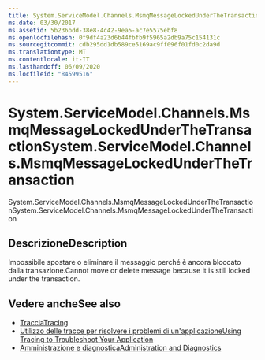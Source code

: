 ```yaml
---
title: System.ServiceModel.Channels.MsmqMessageLockedUnderTheTransaction
ms.date: 03/30/2017
ms.assetid: 5b236bdd-38e8-4c42-9ea5-ac7e5575ebf8
ms.openlocfilehash: 0f9df4a23d6b44fbfb9f5965a2db9a75c154131c
ms.sourcegitcommit: cdb295dd1db589ce5169ac9ff096f01fd0c2da9d
ms.translationtype: MT
ms.contentlocale: it-IT
ms.lasthandoff: 06/09/2020
ms.locfileid: "84599516"
---
```

# <a name="systemservicemodelchannelsmsmqmessagelockedunderthetransaction"></a><span data-ttu-id="a1285-102">System.ServiceModel.Channels.MsmqMessageLockedUnderTheTransaction</span><span class="sxs-lookup"><span data-stu-id="a1285-102">System.ServiceModel.Channels.MsmqMessageLockedUnderTheTransaction</span></span>
<span data-ttu-id="a1285-103">System.ServiceModel.Channels.MsmqMessageLockedUnderTheTransaction</span><span class="sxs-lookup"><span data-stu-id="a1285-103">System.ServiceModel.Channels.MsmqMessageLockedUnderTheTransaction</span></span>  
  
## <a name="description"></a><span data-ttu-id="a1285-104">Descrizione</span><span class="sxs-lookup"><span data-stu-id="a1285-104">Description</span></span>  
 <span data-ttu-id="a1285-105">Impossibile spostare o eliminare il messaggio perché è ancora bloccato dalla transazione.</span><span class="sxs-lookup"><span data-stu-id="a1285-105">Cannot move or delete message because it is still locked under the transaction.</span></span>  
  
## <a name="see-also"></a><span data-ttu-id="a1285-106">Vedere anche</span><span class="sxs-lookup"><span data-stu-id="a1285-106">See also</span></span>

- [<span data-ttu-id="a1285-107">Traccia</span><span class="sxs-lookup"><span data-stu-id="a1285-107">Tracing</span></span>](index.md)
- [<span data-ttu-id="a1285-108">Utilizzo delle tracce per risolvere i problemi di un'applicazione</span><span class="sxs-lookup"><span data-stu-id="a1285-108">Using Tracing to Troubleshoot Your Application</span></span>](using-tracing-to-troubleshoot-your-application.md)
- [<span data-ttu-id="a1285-109">Amministrazione e diagnostica</span><span class="sxs-lookup"><span data-stu-id="a1285-109">Administration and Diagnostics</span></span>](../index.md)
